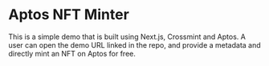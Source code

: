 # Aptos NFT Minter

This is a simple demo that is built using Next.js, Crossmint and Aptos. A user can open the demo URL linked in the repo, and provide a metadata and directly mint an NFT on Aptos for free. 
